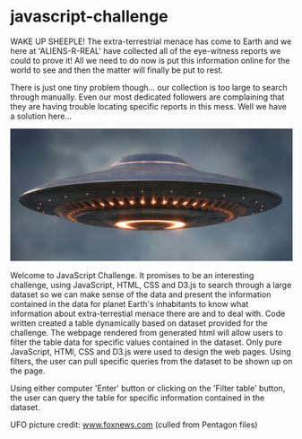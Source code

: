 # javascript-challenge

WAKE UP SHEEPLE! The extra-terrestrial menace has come to Earth and we here at 'ALIENS-R-REAL' have collected all of the eye-witness reports we could to prove it! All we need to do now is put this information online for the world to see and then the matter will finally be put to rest.

There is just one tiny problem though... our collection is too large to search through manually. Even our most dedicated followers are complaining that they are having trouble locating specific reports in this mess. Well we have a solution here...

<img src="UFO.PNG">

Welcome to JavaScript Challenge. It promises to be an interesting challenge, using JavaScript, HTML, CSS and D3.js to search through a large dataset so we can make sense of the data and present the information contained in the data for planet Earth's inhabitants to know what information about extra-terrestial menace there are and to deal with. Code written created a table dynamically based on dataset provided for the challenge. The webpage rendered from generated html will allow users to filter the table data for specific values contained in the dataset. Only pure JavaScript, HTMl, CSS and D3.js were used to design the web pages. Using filters, the user can pull specific queries from the dataset to be shown up on the page.

Using either computer 'Enter' button or clicking on the 'Filter table' button, the user can query the table for specific information contained in the dataset. 

UFO picture credit: www.foxnews.com (culled from Pentagon files)